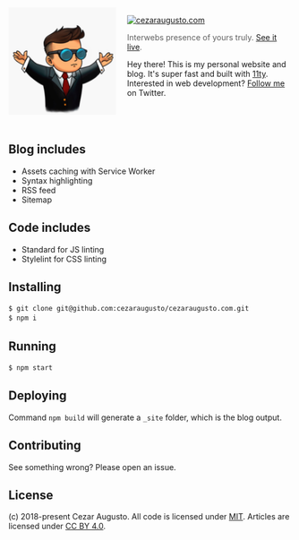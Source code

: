<img src="image.png" align="left" width="192" height="192">
<img align="left" width="0" height="192" hspace="10">

[![cezaraugusto.com](https://img.shields.io/badge/cezaraugusto-com-blue.svg)](https://cezaraugusto.com)

> Interwebs presence of yours truly. [See it live](https://cezaraugusto.com).

Hey there! This is my personal website and blog. It's super fast and built with [11ty](http://11ty.io). Interested in web development? [Follow me](https://twitter.com/cezaraugusto) on Twitter.
<br/><br/><br/><br/>

## Blog includes

* Assets caching with Service Worker
* Syntax highlighting
* RSS feed
* Sitemap

## Code includes

* Standard for JS linting
* Stylelint for CSS linting

## Installing

```sh
$ git clone git@github.com:cezaraugusto/cezaraugusto.com.git
$ npm i
```

## Running

```sh
$ npm start
```

## Deploying

Command `npm build` will generate a `_site` folder, which is the blog output.

## Contributing

See something wrong? Please open an issue.

## License

(c) 2018-present Cezar Augusto. All code is licensed under [MIT](./LICENSE). Articles are licensed under [CC BY 4.0](https://creativecommons.org/licenses/by/4.0/).
